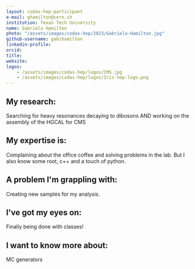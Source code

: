 ```yaml
---
layout: codas-hep-participant
e-mail: ghamilton@cern.ch
institution: Texas Tech University
name: Gabriela Hamilton
photo: "/assets/images/codas-hep/2023/Gabriela-Hamilton.jpg"
github-username: gabihamilton
linkedin-profile: 
orcid:
title:
website:
logos:
    - /assets/images/codas-hep/logos/CMS.jpg
    - /assets/images/codas-hep/logos/Iris-hep-logo.png
---
```


## My research:
Searching for heavy resonances decaying to dibosons AND working on the assembly of the HGCAL for CMS

## My expertise is:
Complaining about the office coffee and solving problems in the lab. But I also know some root, c++ and a touch of python.

## A problem I'm grappling with:
Creating new samples for my analysis. 

## I've got my eyes on:
Finally being done with classes!

## I want to know more about:
MC generators
